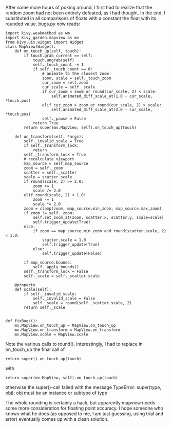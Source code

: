 After some more hours of poking around, I first had to realize that the random zoom had not been entirely defeated, as I had thought.
In the end, I substituted in all comparisons of floats with a constant the float with its rounded value.
bugs.py now reads:
```
import kivy.weakmethod as wm
import kivy_garden.mapview as mv
from kivy.uix.widget import Widget
class MapView(Widget):
    def on_touch_up(self, touch):
        if touch.grab_current == self:
            touch.ungrab(self)
            self._touch_count -= 1
            if self._touch_count == 0:
                # animate to the closest zoom
                zoom, scale = self._touch_zoom
                cur_zoom = self.zoom
                cur_scale = self._scale
                if cur_zoom < zoom or round(cur_scale, 2) < scale:
                    self.animated_diff_scale_at(1.0 - cur_scale, *touch.pos)
                elif cur_zoom > zoom or round(cur_scale, 2) > scale:
                    self.animated_diff_scale_at(2.0 - cur_scale, *touch.pos)
                self._pause = False
            return True
        return super(mv.MapView, self).on_touch_up(touch)

    def on_transform(self, *args):
        self._invalid_scale = True
        if self._transform_lock:
            return
        self._transform_lock = True
        # recalculate viewport
        map_source = self.map_source
        zoom = self._zoom
        scatter = self._scatter
        scale = scatter.scale
        if round(scale, 2) >= 2.0:
            zoom += 1
            scale /= 2.0
        elif round(scale, 2) < 1.0:
            zoom -= 1
            scale *= 2.0
        zoom = clamp(zoom, map_source.min_zoom, map_source.max_zoom)
        if zoom != self._zoom:
            self.set_zoom_at(zoom, scatter.x, scatter.y, scale=scale)
            self.trigger_update(True)
        else:
            if zoom == map_source.min_zoom and round(scatter.scale, 2) < 1.0:
                scatter.scale = 1.0
                self.trigger_update(True)
            else:
                self.trigger_update(False)

        if map_source.bounds:
            self._apply_bounds()
        self._transform_lock = False
        self._scale = self._scatter.scale

    @property
    def scale(self):
        if self._invalid_scale:
            self._invalid_scale = False
            self._scale = round(self._scatter.scale, 2)
        return self._scale


def fixBugs():
    mv.MapView.on_touch_up = MapView.on_touch_up
    mv.MapView.on_transform = MapView.on_transform
    mv.MapView.scale = MapView.scale
```

Note the various calls to round(). Interestingly, I had to replace in on_touch_up the final call of
```
return super().on_touch_up(touch)
```
with
```
return super(mv.MapView, self).on_touch_up(touch)
```
otherwise the super()-call failed with the message
TypeError: super(type, obj): obj must be an instance or subtype of type

The whole rounding is certainly a hack, but apparently mapview needs some more consideration for floating 
point accuracy. I hope someone who knows what he does (as opposed to me, I am just guessing, 
using trial and error) eventually comes up with a clean solution.


